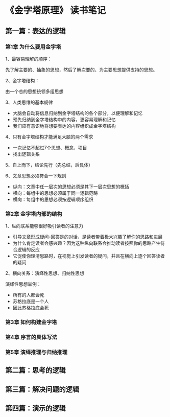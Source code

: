 # 《金字塔原理》 读书笔记

## 第一篇：表达的逻辑

### 第1章 为什么要用金字塔

1、最容易理解的顺序：

先了解主要的、抽象的思想，然后了解次要的、为主要思想提供支持的思想。

2、金字塔结构：

由一个总的思想统领多组思想

3、人类思维的基本规律

- 大脑会自动将信息归纳到金字塔结构的各个部分，以便理解和记忆
- 预先归纳到金字塔结构中的内容，更容易理解和记忆
- 我们应有意识地将想要表达的内容组织成金字塔结构

4、只有金字塔结构才能满足大脑的两个需求

- 一次记忆不超过7个思想、概念、项目
- 找出逻辑关系

5、自上而下，结论先行（先总结，后具体）

6、文章思想必须符合一下规则

- 纵向：文章中任一层次的思想必须是其下一层次思想的概括
- 横向：每组中的思想必须属于同一逻辑范畴
- 横向：每组中的思想必须按逻辑顺序组织

### 第2章 金字塔内部的结构

1、纵向联系能够很好吸引读者的注意力

- 引导文章形成疑问-回答是的对话，是读者带着极大兴趣了解你的思路和进展
- 为什么肯定读者会感兴趣？因为这种纵向联系会推动读者按照你的思路产生符合逻辑的反应
- 它促使你理清思路时，在视觉上引发读者的疑问，并且在横向上逐个回答读者的疑问

2、横向关系：演绎性思想、归纳性思想

演绎性思想举例：

- 所有的人都会死
- 苏格拉底是一个人
- 因此苏格拉底会死



### 第3章 如何构建金字塔

### 第4章 序言的具体写法

### 第5章 演绎推理与归纳推理



## 第二篇：思考的逻辑
## 第三篇：解决问题的逻辑
## 第四篇：演示的逻辑